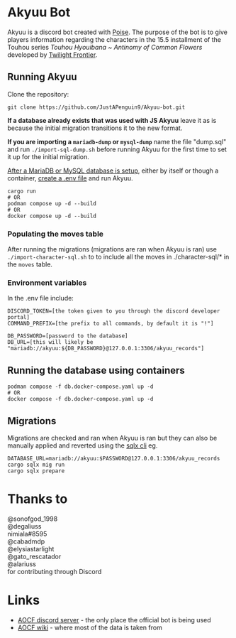 # Akyuu Bot

Akyuu is a discord bot created with [Poise](https://crates.io/crates/poise). The purpose of the bot is to give players information regarding the characters in the 15.5 installment of the Touhou series *Touhou Hyouibana ~ Antinomy of Common Flowers* developed by [Twilight Frontier](https://en.touhouwiki.net/wiki/Twilight_Frontier).

## Running Akyuu

Clone the repository:
```shell
git clone https://github.com/JustAPenguin9/Akyuu-bot.git
```

**If a database already exists that was used with JS Akyuu** leave it as is because the initial migration transitions it to the new format.

**If you are importing a `mariadb-dump` or `mysql-dump`** name the file "dump.sql" and run `./import-sql-dump.sh` before running Akyuu for the first time to set it up for the initial migration.

[After a MariaDB or MySQL database is setup](#running-the-database-using-containers), either by itself or though a container, [create a .env file](#envionment-variables) and run Akyuu.

```shell
cargo run
# OR
podman compose up -d --build
# OR
docker compose up -d --build
```

### Populating the moves table

After running the migrations (migrations are ran when Akyuu is ran) use `./import-character-sql.sh` to to include all the moves in ./character-sql/* in the `moves` table.

### Environment variables

In the .env file include:
```dosini
DISCORD_TOKEN=[the token given to you through the discord developer portal]
COMMAND_PREFIX=[the prefix to all commands, by default it is "!"]

DB_PASSWORD=[password to the database]
DB_URL=[this will likely be "mariadb://akyuu:${DB_PASSWORD}@127.0.0.1:3306/akyuu_records"]
```

## Running the database using containers

```shell
podman compose -f db.docker-compose.yaml up -d
# OR
docker compose -f db.docker-compose.yaml up -d
```

## Migrations

Migrations are checked and ran when Akyuu is ran but they can also be manually applied and reverted using the [sqlx cli](https://crates.io/crates/sqlx-cli) eg.

```shell
DATABASE_URL=mariadb://akyuu:$PASSWORD@127.0.0.1:3306/akyuu_records 
cargo sqlx mig run
cargo sqlx prepare
``` 

# Thanks to

@sonofgod_1998<br>
@degaliuss<br>
nimiala#8595<br>
@cabadmdp<br>
@elysiastarlight<br>
@gato_rescatador<br>
@alariuss<br>
for contributing through Discord

# Links

* [AOCF discord server](https://discord.com/invite/kfJTRBq) - the only place the official bot is being used
* [AOCF wiki](https://aocf.koumakan.jp/wiki/Antinomy_of_Common_Flowers_Wiki) - where most of the data is taken from
